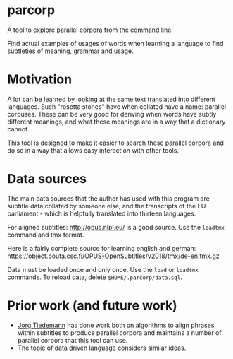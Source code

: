 # parcorp

A tool to explore parallel corpora from the command line.

Find actual examples of usages of words when learning a language to find subtleties of meaning, grammar and usage.

# Motivation

A lot can be learned by looking at the same text translated into different languages. Such "rosetta stones" have when collated have a name: parallel corpuses. These can be very good for deriving when words have subtly different meanings, and what these meanings are in a way that a dictionary cannot.

This tool is designed to make it easier to search these parallel corpora and do so in a way that allows easy interaction with other tools.

# Data sources

The main data sources that the author has used with this program are subtitle data collated by someone else, and the transcripts of the EU parliament - which is helpfully translated into thirteen languages.

For aligned subtitles: http://opus.nlpl.eu/ is a good source. Use the `loadtmx` command and tmx format.

Here is a fairly complete source for learning english and german: https://object.pouta.csc.fi/OPUS-OpenSubtitles/v2018/tmx/de-en.tmx.gz

Data must be loaded once and only once. Use the `load` or `loadtmx` commands. To reload data, delete `$HOME/.parcorp/data.sql`.

# Prior work (and future work)

* [Jorg Tiedemann](http://opus.nlpl.eu/) has done work both on algorithms to align phrases within subtitles to produce parallel corpora and maintains a number of parallel corpora that this tool can use.
* The topic of [data driven language](https://en.wikipedia.org/wiki/Data-driven_learning) considers similar ideas.
